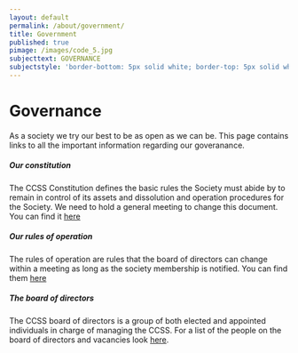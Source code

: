 ```yaml
---
layout: default
permalink: /about/government/
title: Government
published: true
pimage: /images/code_5.jpg
subjecttext: GOVERNANCE
subjectstyle: 'border-bottom: 5px solid white; border-top: 5px solid white;'
---
```

<div class='content-wrap'>
  <h1>Governance</h1>

  <p>As a society we try our best to be as open as we can be. This page contains links to all the important information regarding our goveranance.</p>
  <h5>Our constitution</h5>
  <p>The CCSS Constitution defines the basic rules the Society must abide by
  to remain in control of its assets and dissolution and operation procedures
  for the Society. We need to hold a general meeting to change this document. You can find it <a href="https://docs.google.com/document/d/19J_VtsAwwNvA3cS8ZJgDod8yLLnmZG_As7XgiVlkzHE/edit?usp=sharing" target="_blank">here</a></p>

  <h5>Our rules of operation</h5>
  <p>The rules of operation are rules that the board of directors can change
  within a meeting as long as the society membership is notified. You can
  find them <a href="https://docs.google.com/document/d/1GdX5OPCI5gdbViDAfCIbFto6tgNxH-gwHzLy9e2S3o8/edit?usp=sharing" target="_blank">here</a></p>

  <h5>The board of directors</h5>
  <p>The CCSS board of directors is a group of both elected and appointed
  individuals in charge of managing the CCSS. For a list of the people
  on the board of directors and vacancies look <a href="https://docs.google.com/document/d/1p5wtaC4HHkZ22oF5IOCVIoCNwzcxfI3XUit_ZuaT0Lg/edit?usp=sharing" target="_blank">here</a>.</p>
</div>
